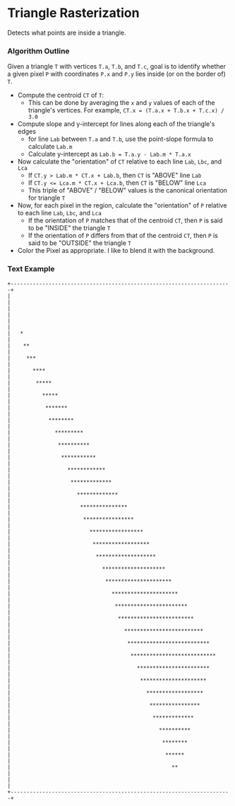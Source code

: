Triangle Rasterization
======================

Detects what points are inside a triangle.

### Algorithm Outline

Given a triangle `T` with vertices `T.a`, `T.b`, and `T.c`, goal is to identify whether a given pixel `P` with coordinates `P.x` and `P.y` lies inside (or on the border of) `T`.

* Compute the centroid `CT` of `T`:
  * This can be done by averaging the `x` and `y` values of each of the triangle's vertices. For example, `CT.x = (T.a.x + T.b.x + T.c.x) / 3.0`
* Compute slope and y-intercept for lines along each of the triangle's edges
  * for line `Lab` between `T.a` and `T.b`, use the point-slope formula to calculate `Lab.m`
  * Calculate y-intercept as `Lab.b = T.a.y - Lab.m * T.a.x`
* Now calculate the "orientation" of `CT` relative to each line `Lab`, `Lbc`, and `Lca`
  * If `CT.y > Lab.m * CT.x + Lab.b`, then `CT` is "ABOVE" line `Lab`
  * If `CT.y <= Lca.m * CT.x + Lca.b`, then `CT` is "BELOW" line `Lca`
  * This triple of "ABOVE" / "BELOW" values is the canonical orientation for triangle `T`
* Now, for each pixel in the region, calculate the "orientation" of `P` relative to each line `Lab`, `Lbc`, and `Lca`
  * If the orientation of `P` matches that of the centroid `CT`, then `P` is said to be "INSIDE" the triangle `T`
  * If the orientation of `P` differs from that of the centroid `CT`, then `P` is said to be "OUTSIDE" the triangle `T`
* Color the Pixel as appropriate. I like to blend it with the background.

### Text Example
```
+----------------------------------------------------------------------+
|                                                                      |
|                                                                      |
|                                                                      |
|   *                                                                  |
|    **                                                                |
|     ***                                                              |
|       ****                                                           |
|        *****                                                         |
|          *****                                                       |
|           *******                                                    |
|            ********                                                  |
|              *********                                               |
|               **********                                             |
|                ***********                                           |
|                  ************                                        |
|                   *************                                      |
|                     *************                                    |
|                      ***************                                 |
|                       ****************                               |
|                         *****************                            |
|                          ******************                          |
|                           *******************                        |
|                             ********************                     |
|                              *********************                   |
|                                *********************                 |
|                                 ***********************              |
|                                  ************************            |
|                                    *************************         |
|                                     **************************       |
|                                      ***************************     |
|                                        ***********************       |
|                                         *********************        |
|                                           ******************         |
|                                            ****************          |
|                                             *************            |
|                                               **********             |
|                                                ********              |
|                                                 ******               |
|                                                   **                 |
|                                                                      |
+----------------------------------------------------------------------+
```


